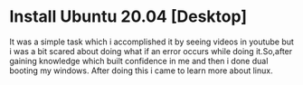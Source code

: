 # Install Ubuntu 20.04 [Desktop]

It was a simple task which i accomplished it by seeing videos in youtube but i was a bit scared about doing what if an error occurs while doing it.So,after gaining knowledge which built confidence in me and then i done dual booting my windows. After doing this i came to learn more about linux.
